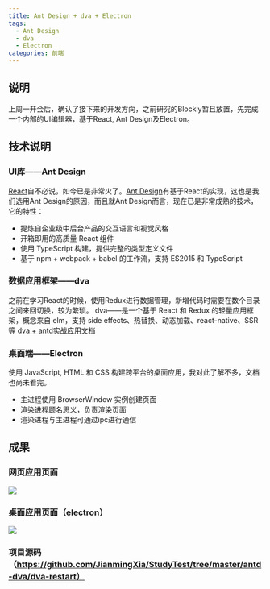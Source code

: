 ```yaml
---
title: Ant Design + dva + Electron
tags:
  - Ant Design
  - dva
  - Electron
categories: 前端
---
```


## 说明
上周一开会后，确认了接下来的开发方向，之前研究的Blockly暂且放置，先完成一个内部的UI编辑器，基于React, Ant Design及Electron。

## 技术说明
### UI库——Ant Design
[React](https://reactjs.org/)自不必说，如今已是非常火了。[Ant Design](https://ant.design/docs/react/introduce-cn)有基于React的实现，这也是我们选用Ant Design的原因，而且就Ant Design而言，现在已是非常成熟的技术，它的特性：
- 提炼自企业级中后台产品的交互语言和视觉风格
- 开箱即用的高质量 React 组件
- 使用 TypeScript 构建，提供完整的类型定义文件
- 基于 npm + webpack + babel 的工作流，支持 ES2015 和 TypeScript

<!-- more -->

### 数据应用框架——dva
之前在学习React的时候，使用Redux进行数据管理，新增代码时需要在数个目录之间来回切换，较为繁琐。
dva——是一个基于 React 和 Redux 的轻量应用框架，概念来自 elm，支持 side effects、热替换、动态加载、react-native、SSR 等
[dva + antd实战应用文档](https://ant.design/docs/react/practical-projects-cn)

### 桌面端——Electron
使用 JavaScript, HTML 和 CSS 构建跨平台的桌面应用，我对此了解不多，文档也尚未看完。
- 主进程使用 BrowserWindow 实例创建页面
- 渲染进程顾名思义，负责渲染页面
- 渲染进程与主进程可通过ipc进行通信

## 成果
### 网页应用页面
![](http://img1-1253291688.cossh.myqcloud.com/antd%26dva%26electron/0.png)

### 桌面应用页面（electron）
![](http://img1-1253291688.cossh.myqcloud.com/antd%26dva%26electron/1.png)

### 项目源码（https://github.com/JianmingXia/StudyTest/tree/master/antd-dva/dva-restart）